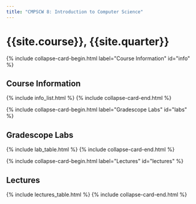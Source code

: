 ```yaml
---
title: "CMPSCW 8: Introduction to Computer Science"
---
```


# {{site.course}}, {{site.quarter}}

<!-- info -->
{% include collapse-card-begin.html label="Course Information" id="info" %}
## Course Information
{% include info_list.html %}
{% include collapse-card-end.html %}
<!-- end-info -->

<!-- labs -->
{% include collapse-card-begin.html label="Gradescope Labs" id="labs" %}
## Gradescope Labs
{% include lab_table.html %}
{% include collapse-card-end.html %}
<!-- end-labs -->

<!-- lectures -->
{% include collapse-card-begin.html label="Lectures" id="lectures" %}
## Lectures
{% include lectures_table.html %}
{% include collapse-card-end.html %}
<!-- end-lectures -->
